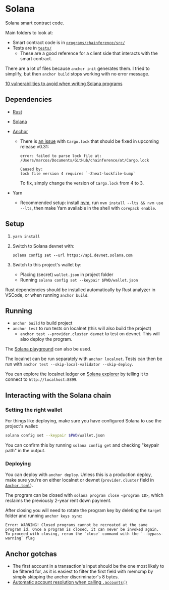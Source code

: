 # Solana

Solana smart contract code.

Main folders to look at:

- Smart contract code is in [`programs/chainference/src/`](programs/chainference/src/)
- Tests are in [`tests/`](tests/)
  - These are a good reference for a client side that interacts with the smart contract.

There are a lot of files because `anchor init` generates them. I tried to simplify, but then `anchor build` stops working with no error message.

[10 vulnerabilities to avoid when writing Solana programs](https://x.com/pencilflip/status/1483880018858201090)

## Dependencies

- [Rust](https://www.rust-lang.org/tools/install)
- [Solana](https://solana.com/docs/intro/installation)
- [Anchor](https://www.anchor-lang.com/docs/installation)

  - There is [an issue](https://github.com/coral-xyz/anchor/issues/3392#issuecomment-2508412018) with `Cargo.lock` that should be fixed in upcoming release v0.31:

    ```
    error: failed to parse lock file at: /Users/marcos/Documents/GitHub/chainference/at/Cargo.lock

    Caused by:
    lock file version 4 requires `-Znext-lockfile-bump`

    ```

    To fix, simply change the version of `Cargo.lock` from 4 to 3.

- Yarn
  - Recommended setup: install [nvm](https://github.com/nvm-sh/nvm), run `nvm install --lts && nvm use --lts`, then make Yarn available in the shell with `corepack enable`.

## Setup

1. `yarn install`
1. Switch to Solana devnet with:

   ```shell
   solana config set --url https://api.devnet.solana.com
   ```

1. Switch to this project's wallet by:

   - Placing (secret) `wallet.json` in project folder
   - Running `solana config set --keypair $PWD/wallet.json`

Rust dependencies should be installed automatically by Rust analyzer in VSCode, or when running `anchor build`.

## Running

- `anchor build` to build project
- `anchor test` to run tests on localnet (this will also build the project)
  - `anchor test --provider.cluster devnet` to test on devnet. This will also deploy the program.

The [Solana playground](https://beta.solpg.io/) can also be used.

The localnet can be run separately with `anchor localnet`. Tests can then be run with `anchor test --skip-local-validator --skip-deploy`.

You can explore the localnet ledger on [Solana explorer](https://explorer.solana.com/?cluster=custom&customUrl=http%3A%2F%2Flocalhost%3A8899) by telling it to connect to `http://localhost:8899`.

## Interacting with the Solana chain

### Setting the right wallet

For things like deploying, make sure you have configured Solana to use the project's wallet:

```sh
solana config set --keypair $PWD/wallet.json
```

You can confirm this by running `solana config get` and checking "keypair path" in the output.

### Deploying

You can deploy with `anchor deploy`. Unless this is a production deploy, make sure you're on either localnet or devnet (`provider.cluster` field in [`Anchor.toml`](Anchor.toml)).

The program can be closed with `solana program close <program ID>`, which reclaims the previously 2-year rent down payment.

After closing you will need to rotate the program key by deleting the `target` folder and running `anchor keys sync`:

```text
Error: WARNING! Closed programs cannot be recreated at the same program id. Once a program is closed, it can never be invoked again. To proceed with closing, rerun the `close` command with the `--bypass-warning` flag
```

## Anchor gotchas

- The first account in a transaction's input should be the one most likely to be filtered for, as it is easiest to filter the first field with memcmp by simply skipping the anchor discriminator's 8 bytes.
- [Automatic account resolution when calling `.accounts()`](https://github.com/coral-xyz/anchor/issues/3515)

